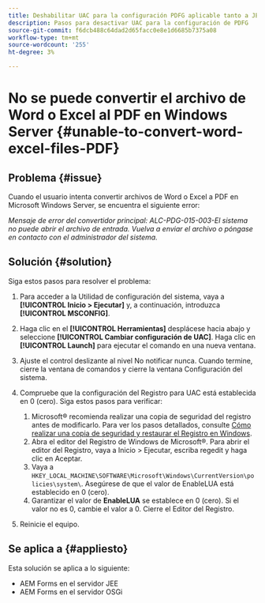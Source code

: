 ```yaml
---
title: Deshabilitar UAC para la configuración PDFG aplicable tanto a JEE como a OSGI
description: Pasos para desactivar UAC para la configuración de PDFG
source-git-commit: f6dcb488c64dad2d65facc0e8e1d6685b7375a08
workflow-type: tm+mt
source-wordcount: '255'
ht-degree: 3%

---
```


# No se puede convertir el archivo de Word o Excel al PDF en Windows Server {#unable-to-convert-word-excel-files-PDF}

## Problema   {#issue}

Cuando el usuario intenta convertir archivos de Word o Excel a PDF en Microsoft Windows Server, se encuentra el siguiente error:

*Mensaje de error del convertidor principal: ALC-PDG-015-003-El sistema no puede abrir el archivo de entrada. Vuelva a enviar el archivo o póngase en contacto con el administrador del sistema.*


## Solución {#solution}

Siga estos pasos para resolver el problema:
1. Para acceder a la Utilidad de configuración del sistema, vaya a **[!UICONTROL Inicio > Ejecutar]** y, a continuación, introduzca **[!UICONTROL MSCONFIG]**.
1. Haga clic en el **[!UICONTROL Herramientas]** desplácese hacia abajo y seleccione **[!UICONTROL Cambiar configuración de UAC]**. Haga clic en **[!UICONTROL Launch]** para ejecutar el comando en una nueva ventana.
1. Ajuste el control deslizante al nivel No notificar nunca. Cuando termine, cierre la ventana de comandos y cierre la ventana Configuración del sistema.
1. Compruebe que la configuración del Registro para UAC está establecida en 0 (cero). Siga estos pasos para verificar:

   1. Microsoft® recomienda realizar una copia de seguridad del registro antes de modificarlo. Para ver los pasos detallados, consulte [Cómo realizar una copia de seguridad y restaurar el Registro en Windows](https://support.microsoft.com/en-us/help/322756).
   1. Abra el editor del Registro de Windows de Microsoft®. Para abrir el editor del Registro, vaya a Inicio > Ejecutar, escriba regedit y haga clic en Aceptar.
   1. Vaya a `HKEY_LOCAL_MACHINE\SOFTWARE\Microsoft\Windows\CurrentVersion\policies\system\`. Asegúrese de que el valor de EnableLUA está establecido en 0 (cero).
   1. Garantizar el valor de **EnableLUA** se establece en 0 (cero). Si el valor no es 0, cambie el valor a 0. Cierre el Editor del Registro.

1. Reinicie el equipo.

## Se aplica a {#appliesto}

Esta solución se aplica a lo siguiente:
* AEM Forms en el servidor JEE
* AEM Forms en el servidor OSGi